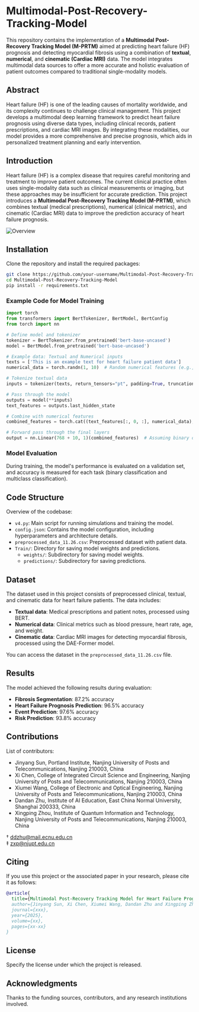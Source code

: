 # Multimodal-Post-Recovery-Tracking-Model

This repository contains the implementation of a **Multimodal Post-Recovery Tracking Model (M-PRTM)** aimed at predicting heart failure (HF) prognosis and detecting myocardial fibrosis using a combination of **textual**, **numerical**, and **cinematic (Cardiac MRI)** data. The model integrates multimodal data sources to offer a more accurate and holistic evaluation of patient outcomes compared to traditional single-modality models.

## Abstract
Heart failure (HF) is one of the leading causes of mortality worldwide, and its complexity continues to challenge clinical management. This project develops a multimodal deep learning framework to predict heart failure prognosis using diverse data types, including clinical records, patient prescriptions, and cardiac MRI images. By integrating these modalities, our model provides a more comprehensive and precise prognosis, which aids in personalized treatment planning and early intervention.

## Introduction
Heart failure (HF) is a complex disease that requires careful monitoring and treatment to improve patient outcomes. The current clinical practice often uses single-modality data such as clinical measurements or imaging, but these approaches may be insufficient for accurate prediction. This project introduces a **Multimodal Post-Recovery Tracking Model (M-PRTM)**, which combines textual (medical prescriptions), numerical (clinical metrics), and cinematic (Cardiac MRI) data to improve the prediction accuracy of heart failure prognosis.

![Overview]([https://github.com/your-username/Multimodal-Post-Recovery-Tracking-Model/blob/main/Logo/README.png](https://github.com/AlexSun111111/Multimodal-Post-Recovery-Tracking-Model-/blob/main/logo/README.png))

## Installation
Clone the repository and install the required packages:
```bash
git clone https://github.com/your-username/Multimodal-Post-Recovery-Tracking-Model.git
cd Multimodal-Post-Recovery-Tracking-Model
pip install -r requirements.txt
```

### Example Code for Model Training
```python
import torch
from transformers import BertTokenizer, BertModel, BertConfig
from torch import nn

# Define model and tokenizer
tokenizer = BertTokenizer.from_pretrained('bert-base-uncased')
model = BertModel.from_pretrained('bert-base-uncased')

# Example data: Textual and Numerical inputs
texts = ['This is an example text for heart failure patient data']
numerical_data = torch.randn(1, 10)  # Random numerical features (e.g., age, weight, etc.)

# Tokenize textual data
inputs = tokenizer(texts, return_tensors="pt", padding=True, truncation=True, max_length=512)

# Pass through the model
outputs = model(**inputs)
text_features = outputs.last_hidden_state

# Combine with numerical features
combined_features = torch.cat((text_features[:, 0, :], numerical_data), dim=1)

# Forward pass through the final layers
output = nn.Linear(768 + 10, 1)(combined_features)  # Assuming binary output for simplicity
```

### Model Evaluation
During training, the model's performance is evaluated on a validation set, and accuracy is measured for each task (binary classification and multiclass classification).

## Code Structure
Overview of the codebase:
- `v4.py`: Main script for running simulations and training the model.
- `config.json`: Contains the model configuration, including hyperparameters and architecture details.
- `preprocessed_data_11.26.csv`: Preprocessed dataset with patient data.
- `Train/`: Directory for saving model weights and predictions.
  - `weights/`: Subdirectory for saving model weights.
  - `predictions/`: Subdirectory for saving predictions.

## Dataset
The dataset used in this project consists of preprocessed clinical, textual, and cinematic data for heart failure patients. The data includes:
- **Textual data**: Medical prescriptions and patient notes, processed using BERT.
- **Numerical data**: Clinical metrics such as blood pressure, heart rate, age, and weight.
- **Cinematic data**: Cardiac MRI images for detecting myocardial fibrosis, processed using the DAE-Former model.

You can access the dataset in the `preprocessed_data_11.26.csv` file.

## Results
The model achieved the following results during evaluation:
- **Fibrosis Segmentation**: 87.2% accuracy
- **Heart Failure Prognosis Prediction**: 96.5% accuracy
- **Event Prediction**: 97.6% accuracy
- **Risk Prediction**: 93.8% accuracy

## Contributions
List of contributors:
- Jinyang Sun, Portland Institute, Nanjing University of Posts and Telecommunications, Nanjing 210003, China
- Xi Chen, College of Integrated Circuit Science and Engineering, Nanjing University of Posts and Telecommunications, Nanjing 210003, China
- Xiumei Wang, College of Electronic and Optical Engineering, Nanjing University of Posts and Telecommunications, Nanjing 210003, China
- Dandan Zhu, Institute of AI Education, East China Normal University, Shanghai 200333, China
- Xingping Zhou, Institute of Quantum Information and Technology, Nanjing University of Posts and Telecommunications, Nanjing 210003, China

† ddzhu@mail.ecnu.edu.cn  
‡ zxp@njupt.edu.cn  

## Citing
If you use this project or the associated paper in your research, please cite it as follows:
```bibtex
@article{
  title={Multimodal Post-Recovery Tracking Model for Heart Failure Prognosis},
  author={Jinyang Sun, Xi Chen, Xiumei Wang, Dandan Zhu and Xingping Zhou},
  journal={xxx},
  year={2025},
  volume={xx},
  pages={xx-xx}
}
```

## License
Specify the license under which the project is released.

## Acknowledgments
Thanks to the funding sources, contributors, and any research institutions involved.
